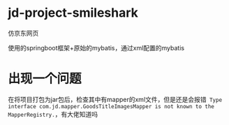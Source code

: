 # jd-project-smileshark
仿京东网页

使用的springboot框架+原始的mybatis，通过xml配置的mybatis

# 出现一个问题
在将项目打包为jar包后，检查其中有mapper的xml文件，但是还是会报错` Type interface com.jd.mapper.GoodsTitleImagesMapper is not known to the MapperRegistry.`，有大佬知道吗
